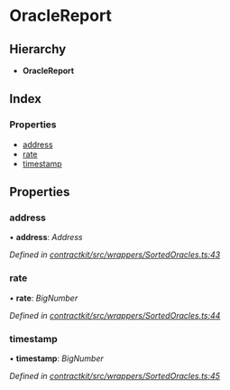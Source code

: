 # OracleReport

## Hierarchy

* **OracleReport**

## Index

### Properties

* [address](_wrappers_sortedoracles_.oraclereport.md#address)
* [rate](_wrappers_sortedoracles_.oraclereport.md#rate)
* [timestamp](_wrappers_sortedoracles_.oraclereport.md#timestamp)

## Properties

### address

• **address**: _Address_

_Defined in_ [_contractkit/src/wrappers/SortedOracles.ts:43_](https://github.com/celo-org/celo-monorepo/blob/master/packages/sdk/contractkit/src/wrappers/SortedOracles.ts#L43)

### rate

• **rate**: _BigNumber_

_Defined in_ [_contractkit/src/wrappers/SortedOracles.ts:44_](https://github.com/celo-org/celo-monorepo/blob/master/packages/sdk/contractkit/src/wrappers/SortedOracles.ts#L44)

### timestamp

• **timestamp**: _BigNumber_

_Defined in_ [_contractkit/src/wrappers/SortedOracles.ts:45_](https://github.com/celo-org/celo-monorepo/blob/master/packages/sdk/contractkit/src/wrappers/SortedOracles.ts#L45)

